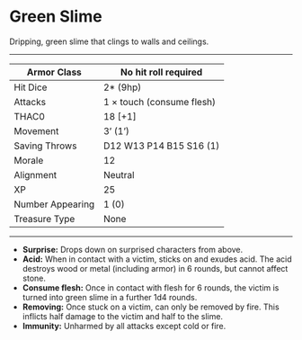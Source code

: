 # Green Slime

Dripping, green slime that clings to walls and ceilings.

------

| Armor Class     | No hit roll required      |
| ---------------- | ------------------------- |
| Hit Dice         | 2* (9hp)                  |
| Attacks          | 1 × touch (consume flesh) |
| THAC0            | 18 [+1]                   |
| Movement         | 3’ (1’)                   |
| Saving Throws    | D12 W13 P14 B15 S16 (1)   |
| Morale           | 12                        |
| Alignment        | Neutral                   |
| XP               | 25                        |
| Number Appearing | 1 (0)                     |
| Treasure Type    | None                      |

------

- **Surprise:** Drops down on surprised characters from above.
- **Acid:** When in contact with a victim, sticks on and exudes acid. The acid destroys wood or metal (including armor) in 6 rounds, but cannot affect stone.
- **Consume flesh:** Once in contact with flesh for 6 rounds, the victim is turned into green slime in a further 1d4 rounds.
- **Removing:** Once stuck on a victim, can only be removed by fire. This inflicts half damage to the victim and half to the slime.
- **Immunity:** Unharmed by all attacks except cold or fire.
